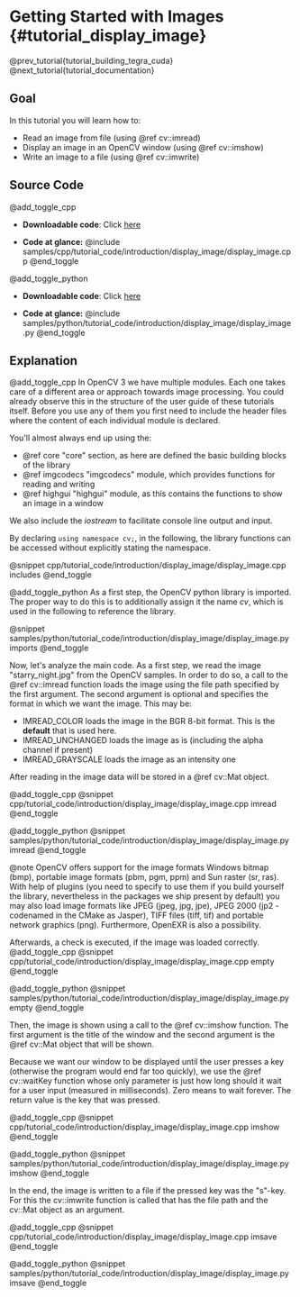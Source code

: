 Getting Started with Images {#tutorial_display_image}
===========================

@prev_tutorial{tutorial_building_tegra_cuda}
@next_tutorial{tutorial_documentation}

Goal
----

In this tutorial you will learn how to:

-   Read an image from file (using @ref cv::imread)
-   Display an image in an OpenCV window (using @ref cv::imshow)
-   Write an image to a file (using @ref cv::imwrite)

Source Code
-----------

@add_toggle_cpp
-   **Downloadable code**: Click
    [here](https://github.com/opencv/opencv/tree/3.4/samples/cpp/tutorial_code/introduction/display_image/display_image.cpp)

-   **Code at glance:**
    @include samples/cpp/tutorial_code/introduction/display_image/display_image.cpp
@end_toggle

@add_toggle_python
-   **Downloadable code**: Click
    [here](https://github.com/opencv/opencv/tree/3.4/samples/python/tutorial_code/introduction/display_image/display_image.py)

-   **Code at glance:**
    @include samples/python/tutorial_code/introduction/display_image/display_image.py
@end_toggle


Explanation
-----------

@add_toggle_cpp
In OpenCV 3 we have multiple modules. Each one takes care of a different area or approach towards
image processing. You could already observe this in the structure of the user guide of these
tutorials itself. Before you use any of them you first need to include the header files where the
content of each individual module is declared.

You'll almost always end up using the:

- @ref core "core" section, as here are defined the basic building blocks of the library
- @ref imgcodecs "imgcodecs" module, which provides functions for reading and writing
- @ref highgui "highgui" module, as this contains the functions to show an image in a window

We also include the *iostream* to facilitate console line output and input.

By declaring `using namespace cv;`, in the following, the library functions can be accessed without explicitly stating the namespace.

@snippet cpp/tutorial_code/introduction/display_image/display_image.cpp includes
@end_toggle

@add_toggle_python
As a first step, the OpenCV python library is imported.
The proper way to do this is to additionally assign it the name *cv*, which is used in the following to reference the library.

@snippet samples/python/tutorial_code/introduction/display_image/display_image.py imports
@end_toggle

Now, let's analyze the main code.
As a first step, we read the image "starry_night.jpg" from the OpenCV samples.
In order to do so, a call to the @ref cv::imread function loads the image using the file path specified by the first argument.
The second argument is optional and specifies the format in which we want the image. This may be:

-   IMREAD_COLOR loads the image in the BGR 8-bit format. This is the **default** that is used here.
-   IMREAD_UNCHANGED loads the image as is (including the alpha channel if present)
-   IMREAD_GRAYSCALE loads the image as an intensity one

After reading in the image data will be stored in a @ref cv::Mat object.

@add_toggle_cpp
@snippet cpp/tutorial_code/introduction/display_image/display_image.cpp imread
@end_toggle

@add_toggle_python
@snippet samples/python/tutorial_code/introduction/display_image/display_image.py imread
@end_toggle

@note
   OpenCV offers support for the image formats Windows bitmap (bmp), portable image formats (pbm,
    pgm, ppm) and Sun raster (sr, ras). With help of plugins (you need to specify to use them if you
    build yourself the library, nevertheless in the packages we ship present by default) you may
    also load image formats like JPEG (jpeg, jpg, jpe), JPEG 2000 (jp2 - codenamed in the CMake as
    Jasper), TIFF files (tiff, tif) and portable network graphics (png). Furthermore, OpenEXR is
    also a possibility.

Afterwards, a check is executed, if the image was loaded correctly.
@add_toggle_cpp
@snippet cpp/tutorial_code/introduction/display_image/display_image.cpp empty
@end_toggle

@add_toggle_python
@snippet samples/python/tutorial_code/introduction/display_image/display_image.py empty
@end_toggle

Then, the image is shown using a call to the @ref cv::imshow function.
The first argument is the title of the window and the second argument is the @ref cv::Mat object that will be shown.

Because we want our window to be displayed until the user presses a key (otherwise the program would
end far too quickly), we use the @ref cv::waitKey function whose only parameter is just how long
should it wait for a user input (measured in milliseconds). Zero means to wait forever.
The return value is the key that was pressed.

@add_toggle_cpp
@snippet cpp/tutorial_code/introduction/display_image/display_image.cpp imshow
@end_toggle

@add_toggle_python
@snippet samples/python/tutorial_code/introduction/display_image/display_image.py imshow
@end_toggle

In the end, the image is written to a file if the pressed key was the "s"-key.
For this the cv::imwrite function is called that has the file path and the cv::Mat object as an argument.

@add_toggle_cpp
@snippet cpp/tutorial_code/introduction/display_image/display_image.cpp imsave
@end_toggle

@add_toggle_python
@snippet samples/python/tutorial_code/introduction/display_image/display_image.py imsave
@end_toggle
